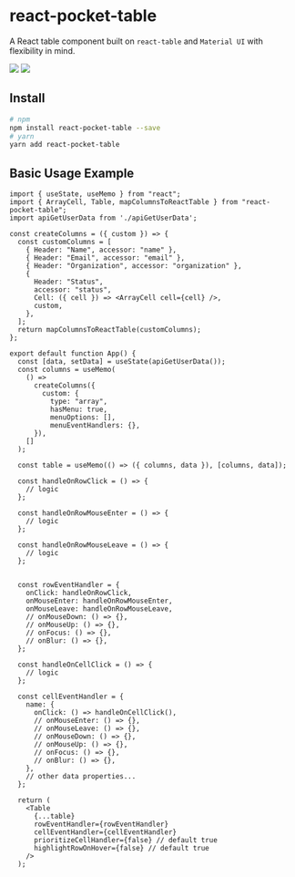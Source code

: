 # react-pocket-table

A React table component built on `react-table` and `Material UI` with flexibility in mind.

<a href="https://npm.im/react-pocket-table"><img src="https://badgen.net/npm/license/react-pocket-table"></a>
<a href="https://npm.im/react-pocket-table"><img src="https://badgen.net/npm/v/react-pocket-table"></a>

## Install

```bash
# npm
npm install react-pocket-table --save
# yarn
yarn add react-pocket-table
```

## Basic Usage Example

```JSX
import { useState, useMemo } from "react";
import { ArrayCell, Table, mapColumnsToReactTable } from "react-pocket-table";
import apiGetUserData from './apiGetUserData';

const createColumns = ({ custom }) => {
  const customColumns = [
    { Header: "Name", accessor: "name" },
    { Header: "Email", accessor: "email" },
    { Header: "Organization", accessor: "organization" },
    {
      Header: "Status",
      accessor: "status",
      Cell: ({ cell }) => <ArrayCell cell={cell} />,
      custom,
    },
  ];
  return mapColumnsToReactTable(customColumns);
};

export default function App() {
  const [data, setData] = useState(apiGetUserData());
  const columns = useMemo(
    () =>
      createColumns({
        custom: {
          type: "array",
          hasMenu: true,
          menuOptions: [],
          menuEventHandlers: {},
      }),
    []
  );

  const table = useMemo(() => ({ columns, data }), [columns, data]);

  const handleOnRowClick = () => {
    // logic
  };

  const handleOnRowMouseEnter = () => {
    // logic
  };

  const handleOnRowMouseLeave = () => {
    // logic
  };


  const rowEventHandler = {
    onClick: handleOnRowClick,
    onMouseEnter: handleOnRowMouseEnter,
    onMouseLeave: handleOnRowMouseLeave,
    // onMouseDown: () => {},
    // onMouseUp: () => {},
    // onFocus: () => {},
    // onBlur: () => {},
  };

  const handleOnCellClick = () => {
    // logic
  };

  const cellEventHandler = {
    name: {
      onClick: () => handleOnCellClick(),
      // onMouseEnter: () => {},
      // onMouseLeave: () => {},
      // onMouseDown: () => {},
      // onMouseUp: () => {},
      // onFocus: () => {},
      // onBlur: () => {},
    },
    // other data properties...
  };

  return (
    <Table
      {...table}
      rowEventHandler={rowEventHandler}
      cellEventHandler={cellEventHandler}
      prioritizeCellHandler={false} // default true
      highlightRowOnHover={false} // default true
    />
  );

```
